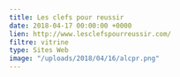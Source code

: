 ```yaml
---
title: Les clefs pour reussir
date: 2018-04-17 00:00:00 +0000
lien: http://www.lesclefspourreussir.com/
filtre: vitrine
type: Sites Web
image: "/uploads/2018/04/16/alcpr.png"
---
```

